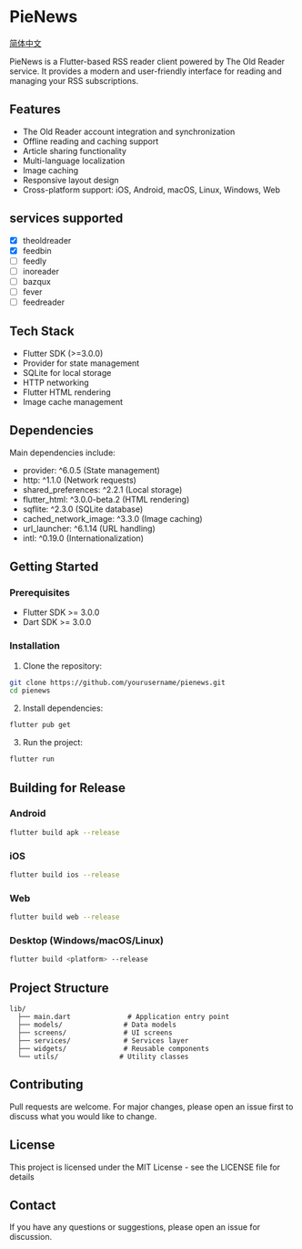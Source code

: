 # PieNews

[简体中文](README_CN.md)

PieNews is a Flutter-based RSS reader client powered by The Old Reader service. It provides a modern and user-friendly interface for reading and managing your RSS subscriptions.

## Features

- The Old Reader account integration and synchronization
- Offline reading and caching support
- Article sharing functionality
- Multi-language localization
- Image caching
- Responsive layout design
- Cross-platform support: iOS, Android, macOS, Linux, Windows, Web

## services supported

- [x] theoldreader
- [x] feedbin
- [ ] feedly
- [ ] inoreader
- [ ] bazqux
- [ ] fever
- [ ] feedreader

## Tech Stack

- Flutter SDK (>=3.0.0)
- Provider for state management
- SQLite for local storage
- HTTP networking
- Flutter HTML rendering
- Image cache management

## Dependencies

Main dependencies include:

- provider: ^6.0.5 (State management)
- http: ^1.1.0 (Network requests)
- shared_preferences: ^2.2.1 (Local storage)
- flutter_html: ^3.0.0-beta.2 (HTML rendering)
- sqflite: ^2.3.0 (SQLite database)
- cached_network_image: ^3.3.0 (Image caching)
- url_launcher: ^6.1.14 (URL handling)
- intl: ^0.19.0 (Internationalization)

## Getting Started

### Prerequisites

- Flutter SDK >= 3.0.0
- Dart SDK >= 3.0.0

### Installation

1. Clone the repository:

```bash
git clone https://github.com/yourusername/pienews.git
cd pienews
```

2. Install dependencies:

```bash
flutter pub get
```

3. Run the project:

```bash
flutter run
```

## Building for Release

### Android

```bash
flutter build apk --release
```

### iOS

```bash
flutter build ios --release
```

### Web

```bash
flutter build web --release
```

### Desktop (Windows/macOS/Linux)

```bash
flutter build <platform> --release
```

## Project Structure

```
lib/
  ├── main.dart              # Application entry point
  ├── models/               # Data models
  ├── screens/              # UI screens
  ├── services/             # Services layer
  ├── widgets/              # Reusable components
  └── utils/               # Utility classes
```

## Contributing

Pull requests are welcome. For major changes, please open an issue first to discuss what you would like to change.

## License

This project is licensed under the MIT License - see the LICENSE file for details

## Contact

If you have any questions or suggestions, please open an issue for discussion.
